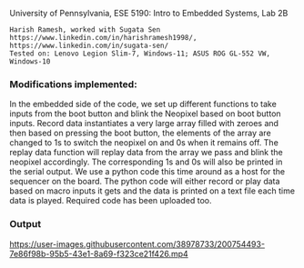 University of Pennsylvania, ESE 5190: Intro to Embedded Systems, Lab 2B

    Harish Ramesh, worked with Sugata Sen
    https://www.linkedin.com/in/harishramesh1998/, https://www.linkedin.com/in/sugata-sen/
    Tested on: Lenovo Legion Slim-7, Windows-11; ASUS ROG GL-552 VW, Windows-10
    
### Modifications implemented:
In the embedded side of the code, we set up different functions to take inputs from the boot button and blink the Neopixel based on boot button inputs. Record data instantiates a very large array filled with zeroes and then based on pressing the boot button, the elements of the array are changed to 1s to switch the neopixel on and 0s when it remains off. The replay data function will replay data from the array we pass and blink the neopixel accordingly. The corresponding 1s and 0s will also be printed in the serial output. We use a python code this time around as a host for the sequencer on the board. The python code will either record or play data based on macro inputs it gets and the data is printed on a text file each time data is played. 
Required code has been uploaded too.

### Output
https://user-images.githubusercontent.com/38978733/200754493-7e86f98b-95b5-43e1-8a69-f323ce21f426.mp4

